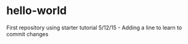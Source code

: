 # hello-world
First repository using starter tutorial
5/12/15 - Adding a line to learn to commit changes
